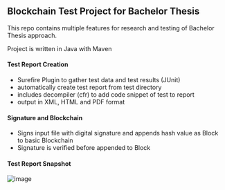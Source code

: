 ## Blockchain Test Project for Bachelor Thesis
This repo contains multiple features for research and testing of Bachelor Thesis approach.

Project is written in Java with Maven
#### Test Report Creation
- Surefire Plugin to gather test data and test results (JUnit)
- automatically create test report from test directory 
- includes decompiler (cfr) to add code snippet of test to report
- output in XML, HTML and PDF format
#### Signature and Blockchain
- Signs input file with digital signature and appends hash value as Block to basic Blockchain
- Signature is verified before appended to Block


#### Test Report Snapshot
![image](https://github.com/user-attachments/assets/bb2647c5-9730-4d15-84d8-69a003d67cef)

